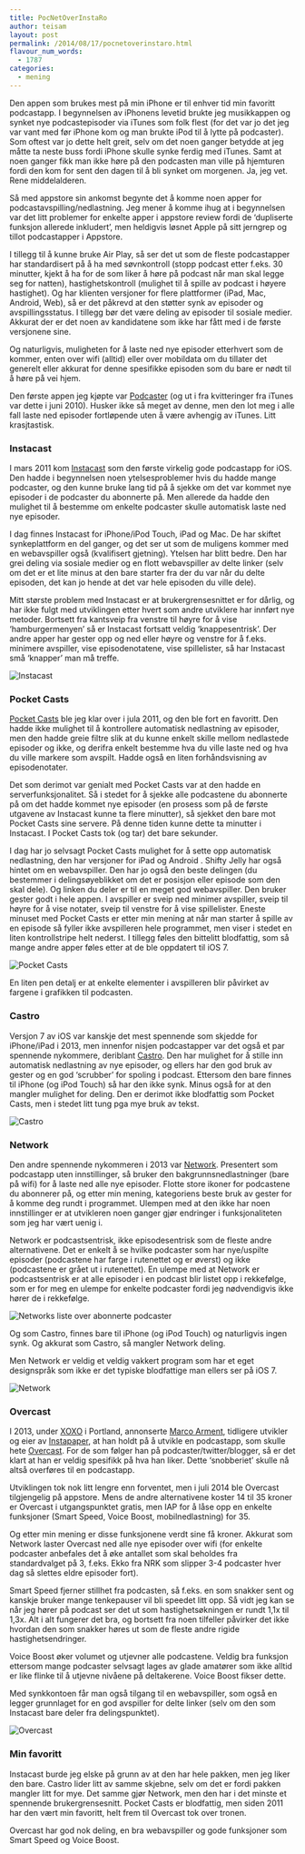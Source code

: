 ```yaml
---
title: PocNetOverInstaRo
author: teisam
layout: post
permalink: /2014/08/17/pocnetoverinstaro.html
flavour_num_words:
  - 1787
categories:
  - mening
---
```

Den appen som brukes mest på min iPhone er til enhver tid min favoritt podcastapp. I begynnelsen av iPhonens levetid brukte jeg musikkappen og synket nye podcastepisoder via iTunes som folk flest (for det var jo det jeg var vant med før iPhone kom og man brukte iPod til å lytte på podcaster). Som oftest var jo dette helt greit, selv om det noen ganger betydde at jeg måtte ta neste buss fordi iPhone skulle synke ferdig med iTunes. Samt at noen ganger fikk man ikke høre på den podcasten man ville på hjemturen fordi den kom for sent den dagen til å bli synket om morgenen. Ja, jeg vet. Rene middelalderen.  
<!--more-->

  
Så med appstore sin ankomst begynte det å komme noen apper for podcastavspilling/nedlastning. Jeg mener å komme ihug at i begynnelsen var det litt problemer for enkelte apper i appstore review fordi de ‘dupliserte funksjon allerede inkludert’, men heldigvis løsnet Apple på sitt jerngrep og tillot podcastapper i Appstore.

I tillegg til å kunne bruke Air Play, så ser det ut som de fleste podcastapper har standardisert på å ha med søvnkontroll (stopp podcast etter f.eks. 30 minutter, kjekt å ha for de som liker å høre på podcast når man skal legge seg for natten), hastighetskontroll (mulighet til å spille av podcast i høyere hastighet). Og har klienten versjoner for flere plattformer (iPad, Mac, Android, Web), så er det påkrevd at den støtter synk av episoder og avspillingsstatus. I tillegg bør det være deling av episoder til sosiale medier. Akkurat der er det noen av kandidatene som ikke har fått med i de første versjonene sine.

Og naturligvis, muligheten for å laste ned nye episoder etterhvert som de kommer, enten over wifi (alltid) eller over mobildata om du tillater det generelt eller akkurat for denne spesifikke episoden som du bare er nødt til å høre på vei hjem.

Den første appen jeg kjøpte var [Podcaster][1] (og ut i fra kvitteringer fra iTunes var dette i juni 2010). Husker ikke så meget av denne, men den lot meg i alle fall laste ned episoder fortløpende uten å være avhengig av iTunes. Litt krasjtastisk.

### Instacast

I mars 2011 kom [Instacast][2] som den første virkelig gode podcastapp for iOS. Den hadde i begynnelsen noen ytelsesproblemer hvis du hadde mange podcaster, og den kunne bruke lang tid på å sjekke om det var kommet nye episoder i de podcaster du abonnerte på. Men allerede da hadde den mulighet til å bestemme om enkelte podcaster skulle automatisk laste ned nye episoder.

I dag finnes Instacast for iPhone/iPod Touch, iPad og Mac. De har skiftet synkeplattform en del ganger, og det ser ut som de muligens kommer med en webavspiller også (kvalifisert gjetning). Ytelsen har blitt bedre. Den har grei deling via sosiale medier og en flott webavspiller av delte linker (selv om det er et lite minus at den bare starter fra der du var når du delte episoden, det kan jo hende at det var hele episoden du ville dele).

Mitt største problem med Instacast er at brukergrensesnittet er for dårlig, og har ikke fulgt med utviklingen etter hvert som andre utviklere har innført nye metoder. Bortsett fra kantsveip fra venstre til høyre for å vise ‘hamburgermenyen’ så er Instacast fortsatt veldig ‘knappesentrisk’. Der andre apper har gester opp og ned eller høyre og venstre for å f.eks. minimere avspiller, vise episodenotatene, vise spillelister, så har Instacast små ‘knapper’ man må treffe.

![Instacast][3]

### Pocket Casts

[Pocket Casts][4] ble jeg klar over i jula 2011, og den ble fort en favoritt. Den hadde ikke mulighet til å kontrollere automatisk nedlastning av episoder, men den hadde greie filtre slik at du kunne enkelt skille mellom nedlastede episoder og ikke, og derifra enkelt bestemme hva du ville laste ned og hva du ville markere som avspilt. Hadde også en liten forhåndsvisning av episodenotater.

Det som derimot var genialt med Pocket Casts var at den hadde en serverfunksjonalitet. Så i stedet for å sjekke alle podcastene du abonnerte på om det hadde kommet nye episoder (en prosess som på de første utgavene av Instacast kunne ta flere minutter), så sjekket den bare mot Pocket Casts sine servere. På denne tiden kunne dette ta minutter i Instacast. I Pocket Casts tok (og tar) det bare sekunder.

I dag har jo selvsagt Pocket Casts mulighet for å sette opp automatisk nedlastning, den har versjoner for iPad og Android . Shifty Jelly har også hintet om en webavspiller. Den har jo også den beste delingen (du bestemmer i delingsøyeblikket om det er posisjon eller episode som den skal dele). Og linken du deler er til en meget god webavspiller. Den bruker gester godt i hele appen. I avspiller er sveip ned minimer avspiller, sveip til høyre for å vise notater, sveip til venstre for å vise spillelister. Eneste minuset med Pocket Casts er etter min mening at når man starter å spille av en episode så fyller ikke avspilleren hele programmet, men viser i stedet en liten kontrollstripe helt nederst. I tillegg føles den bittelitt blodfattig, som så mange andre apper føles etter at de ble oppdatert til iOS 7.

![Pocket Casts][5]

En liten pen detalj er at enkelte elementer i avspilleren blir påvirket av fargene i grafikken til podcasten.

### Castro

Versjon 7 av iOS var kanskje det mest spennende som skjedde for iPhone/iPad i 2013, men innenfor nisjen podcastapper var det også et par spennende nykommere, deriblant [Castro][6]. Den har mulighet for å stille inn automatisk nedlastning av nye episoder, og ellers har den god bruk av gester og en god ‘scrubber’ for spoling i podcast. Ettersom den bare finnes til iPhone (og iPod Touch) så har den ikke synk. Minus også for at den mangler mulighet for deling. Den er derimot ikke blodfattig som Pocket Casts, men i stedet litt tung pga mye bruk av tekst.

![Castro][7]

### Network

Den andre spennende nykommeren i 2013 var [Network][8]. Presentert som podcastapp uten innstillinger, så bruker den bakgrunnsnedlastninger (bare på wifi) for å laste ned alle nye episoder. Flotte store ikoner for podcastene du abonnerer på, og etter min mening, kategoriens beste bruk av gester for å komme deg rundt i programmet. Ulempen med at den ikke har noen innstillinger er at utvikleren noen ganger gjør endringer i funksjonaliteten som jeg har vært uenig i.

Network er podcastsentrisk, ikke episodesentrisk som de fleste andre alternativene. Det er enkelt å se hvilke podcaster som har nye/uspilte episoder (podcastene har farge i rutenettet og er øverst) og ikke (podcastene er grået ut i rutenettet). En ulempe med at Network er podcastsentrisk er at alle episoder i en podcast blir listet opp i rekkefølge, som er for meg en ulempe for enkelte podcaster fordi jeg nødvendigvis ikke hører de i rekkefølge.

![Networks liste over abonnerte podcaster][9]

Og som Castro, finnes bare til iPhone (og iPod Touch) og naturligvis ingen synk. Og akkurat som Castro, så mangler Network deling.

Men Network er veldig et veldig vakkert program som har et eget designspråk som ikke er det typiske blodfattige man ellers ser på iOS 7.

![Network][10]

### Overcast

I 2013, under [XOXO][11] i Portland, annonserte [Marco Arment][12], tidligere utvikler og eier av [Instapaper][13], at han holdt på å utvikle en podcastapp, som skulle hete [Overcast][14]. For de som følger han på podcaster/twitter/blogger, så er det klart at han er veldig spesifikk på hva han liker. Dette ‘snobberiet’ skulle nå altså overføres til en podcastapp.

Utviklingen tok nok litt lengre enn forventet, men i juli 2014 ble Overcast tilgjengelig på appstore. Mens de andre alternativene koster 14 til 35 kroner er Overcast i utgangspunktet gratis, men IAP for å låse opp en enkelte funksjoner (Smart Speed, Voice Boost, mobilnedlastning) for 35.

Og etter min mening er disse funksjonene verdt sine få kroner. Akkurat som Network laster Overcast ned alle nye episoder over wifi (for enkelte podcaster anbefales det å øke antallet som skal beholdes fra standardvalget på 3, f.eks. Ekko fra NRK som slipper 3-4 podcaster hver dag så slettes eldre episoder fort).

Smart Speed fjerner stillhet fra podcasten, så f.eks. en som snakker sent og kanskje bruker mange tenkepauser vil bli speedet litt opp. Så vidt jeg kan se når jeg hører på podcast ser det ut som hastighetsøkningen er rundt 1,1x til 1,3x. Alt i alt fungerer det bra, og bortsett fra noen tilfeller påvirker det ikke hvordan den som snakker høres ut som de fleste andre rigide hastighetsendringer.

Voice Boost øker volumet og utjevner alle podcastene. Veldig bra funksjon ettersom mange podcaster selvsagt lages av glade amatører som ikke alltid er like flinke til å utjevne nivåene på deltakerene. Voice Boost fikser dette.

Med synkkontoen får man også tilgang til en webavspiller, som også en legger grunnlaget for en god avspiller for delte linker (selv om den som Instacast bare deler fra delingspunktet).

![Overcast][15]

### Min favoritt

Instacast burde jeg elske på grunn av at den har hele pakken, men jeg liker den bare. Castro lider litt av samme skjebne, selv om det er fordi pakken mangler litt for mye. Det samme gjør Network, men den har i det minste et spennende brukergrensesnitt. Pocket Casts er blodfattig, men siden 2011 har den vært min favoritt, helt frem til Overcast tok over tronen.

Overcast har god nok deling, en bra webavspiller og gode funksjoner som Smart Speed og Voice Boost.

 [1]: http://rssplayer.blogspot.no "Podcaster, formerly known as RSSplayer"
 [2]: http://vemedio.com/products/instacast "Instacast"
 [3]: /content/INST_Player.png "Instacast avspiller"
 [4]: http://www.shiftyjelly.com/pocketcasts "Pocket Casts"
 [5]: /content/POCK_PlayerXL.png "Pocket Casts"
 [6]: http://castro.fm "Castro"
 [7]: /content/CAST_Player.png "Castro avspiller"
 [8]: http://networkapp.net "Network"
 [9]: /content/NETW_Podcastliste.png "Network podcastliste"
 [10]: /content/NETW_PlayerXL.png "Network avspiller"
 [11]: http://xoxofest.com "XOXO"
 [12]: http://www.marco.org "Marco"
 [13]: https://www.instapaper.com "Instapaper"
 [14]: https://overcast.fm/ "Overcast"
 [15]: /content/OVER_PlayerXL.png "Overcast"